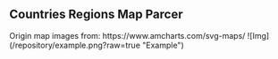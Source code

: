 <h2>Countries Regions Map Parcer</h2>
Origin map images from: https://www.amcharts.com/svg-maps/
![Img](/repository/example.png?raw=true "Example")
